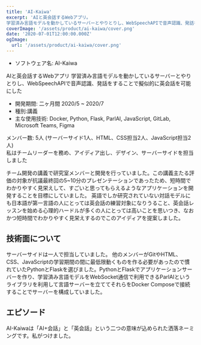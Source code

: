 ```yaml
---
title: 'AI-Kaiwa'
excerpt: 'AIと英会話するWebアプリ。
学習済み言語モデルを動かしているサーバーとやりとりし、WebSpeechAPIで音声認識、発話をすることで擬似的に英会話を可能にした。'
coverImage: '/assets/product/ai-kaiwa/cover.png'
date: '2020-07-01T12:00:00.000Z'
ogImage:
  url: '/assets/product/ai-kaiwa/cover.png'
---
```


- ソフトウェア名: AI-Kaiwa  

AIと英会話するWebアプリ
学習済み言語モデルを動かしているサーバーとやりとりし、WebSpeechAPIで音声認識、発話をすることで擬似的に英会話を可能にした

- 開発期間: 二ヶ月間 2020/5 ~ 2020/7
- 種別:講義
- 主な使用技術: Docker, Python, Flask, ParlAI, JavaScript, GitLab, Microsoft Teams, Figma   

メンバー数: 5人 (サーバーサイド1人、HTML、CSS担当2人、JavaScript担当2人)  
私はチームリーダーを務め、アイディア出し、デザイン、サーバーサイドを担当しました

チーム開発の講義で研究室メンバーと開発を行っていました。この講義主たる評価の対象が抗議最終回の5~10分のプレゼンテーションであったため、短時間でわかりやすく見栄えして、すごいと思ってもらえるようなアプリケーションを開発することを目標にしていました。
英語でしか研究されていない対話モデルにも日本語が第一言語の人にとっては英会話の練習対象になりうること、英会話レッスンを始める心理的ハードルが多くの人にとっては高いことを思いつき、なおかつ短時間でわかりやすく見栄えするのでこのアイディアを提案しました。

## 技術面について

サーバーサイドは一人で担当していました。
他のメンバーがGitやHTML、CSS、JavaScriptの学習期間の間に最低限動くものを作る必要があったので慣れていたPythonとFlaskを選びました。PythonとFlaskでアプリケーションサーバーを作り、学習済み言語モデルをWebSocket通信で利用できるParlAIというライブラリを利用して言語サーバーを立ててそれらをDocker Composeで接続することでサーバーを構成していました。

## エピソード

AI-Kaiwaは「AI+会話」と「英会話」という二つの意味が込められた洒落ネーミングです。私がつけました。